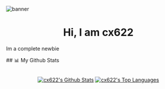 ![banner](https://media.discordapp.net/attachments/649001574131171352/1022996025474043954/IMG20220923181955.jpg?width=1360&height=612)
<div>
<h1 align ="center">Hi, I am cx622</h1>
<p>Im a complete newbie</p>
</div>
## 📊 My Github Stats
<p align="center">
  <br/>
    <a href="https://github.com/anuraghazra/github-readme-stats"><img alt="cx622's Github Stats" src="https://github-readme-stats.vercel.app/api?username=cx622&show_icons=true&count_private=true&theme=react&hide_border=true&bg_color=0D1117" /></a>
  <a href="https://github.com/Chaitanya-Pratap-Singh/github-readme-stats"><img alt="cx622's Top Languages" src="https://github-readme-stats.vercel.app/api/top-langs/?username=cx622&langs_count=8&count_private=true&layout=compact&theme=react&hide_border=true&bg_color=0D1117" /></a>
  <br/>
</p>
